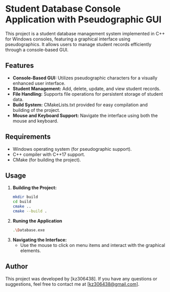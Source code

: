 # Student Database Console Application with Pseudographic GUI

This project is a student database management system implemented in C++ for Windows consoles, featuring a graphical interface using pseudographics. It allows users to manage student records efficiently through a console-based GUI.

## Features

- **Console-Based GUI:** Utilizes pseudographic characters for a visually enhanced user interface.
- **Student Management:** Add, delete, update, and view student records.
- **File Handling:** Supports file operations for persistent storage of student data.
- **Build System:** CMakeLists.txt provided for easy compilation and building of the project.
- **Mouse and Keyboard Support:** Navigate the interface using both the mouse and keyboard.

## Requirements

- Windows operating system (for pseudographic support).
- C++ compiler with C++17 support.
- CMake (for building the project).

## Usage

1. **Building the Project:**
   ```bash
   mkdir build
   cd build
   cmake ..
   cmake --build .

2. **Runing the Application**
   ```bash
   .\Database.exe

3. **Navigating the Interface:**
   - Use the mouse to click on menu items and interact with the graphical elements.
  
## Author

This project was developed by [kz306438]. If you have any questions or suggestions, feel free to contact me at [kz306438@gmail.com].

    
